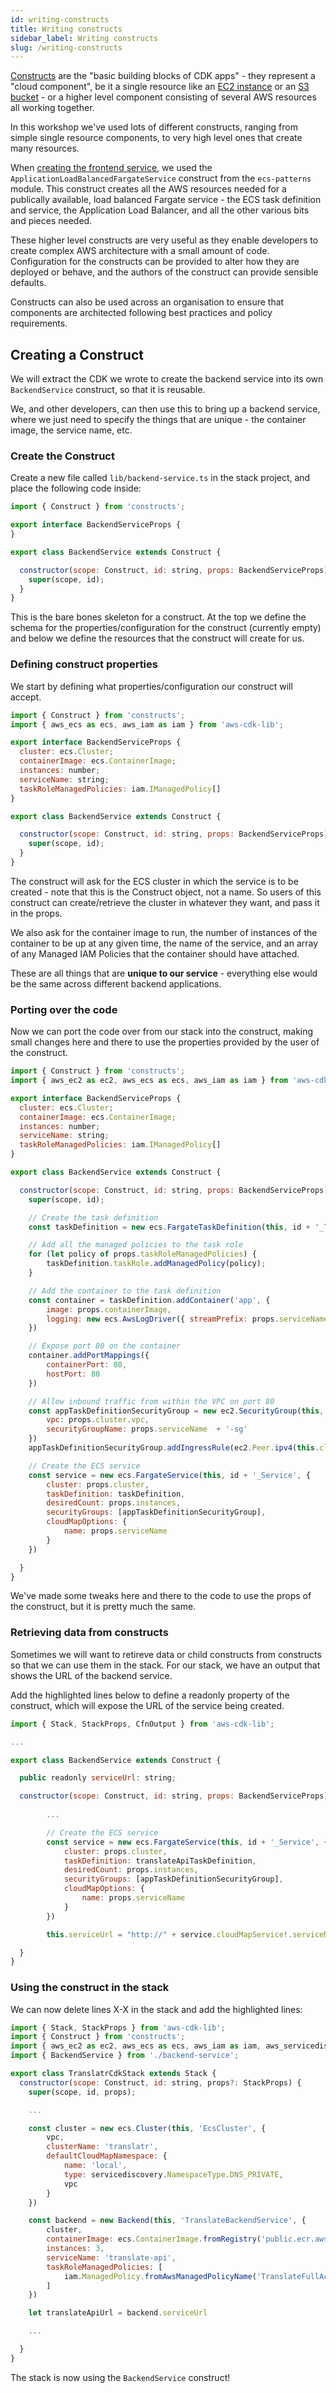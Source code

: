 ```yaml
---
id: writing-constructs
title: Writing constructs
sidebar_label: Writing constructs
slug: /writing-constructs
---
```



[Constructs](https://docs.aws.amazon.com/cdk/latest/guide/constructs.html) are the "basic building blocks of CDK apps" - they represent a "cloud component", be it a single resource like an [EC2 instance](https://docs.aws.amazon.com/cdk/api/latest/docs/@aws-cdk_aws-ec2.Instance.html) or an [S3 bucket](https://docs.aws.amazon.com/cdk/api/latest/docs/@aws-cdk_aws-s3.Bucket.html) - or a higher level component consisting of several AWS resources all working together.

In this workshop we've used lots of different constructs, ranging from simple single resource components, to very high level ones that create many resources.

When [creating the frontend service](frontend-service.md), we used the `ApplicationLoadBalancedFargateService` construct from the `ecs-patterns` module. This construct creates all the AWS resources needed for a publically available, load balanced Fargate service - the ECS task definition and service, the Application Load Balancer, and all the other various bits and pieces needed.

These higher level constructs are very useful as they enable developers to create complex AWS architecture with a small amount of code. Configuration for the constructs can be provided to alter how they are deployed or behave, and the authors of the construct can provide sensible defaults.

Constructs can also be used across an organisation to ensure that components are architected following best practices and policy requirements.

## Creating a Construct

We will extract the CDK we wrote to create the backend service into its own `BackendService` construct, so that it is reusable.

We, and other developers, can then use this to bring up a backend service, where we just need to specify the things that are unique - the container image, the service name, etc.

### Create the Construct

Create a new file called `lib/backend-service.ts` in the stack project, and place the following code inside:

```javascript title="lib/backend-service.ts"
import { Construct } from 'constructs';

export interface BackendServiceProps {
}

export class BackendService extends Construct {

  constructor(scope: Construct, id: string, props: BackendServiceProps) {
    super(scope, id);
  }
}
```

This is the bare bones skeleton for a construct. At the top we define the schema for the properties/configuration for the construct (currently empty) and below we define the resources that the construct will create for us.

### Defining construct properties


We start by defining what properties/configuration our construct will accept.




```javascript title="lib/backend-service.ts"{2,5-9}
import { Construct } from 'constructs';
import { aws_ecs as ecs, aws_iam as iam } from 'aws-cdk-lib';

export interface BackendServiceProps {
  cluster: ecs.Cluster;
  containerImage: ecs.ContainerImage;
  instances: number;
  serviceName: string;
  taskRoleManagedPolicies: iam.IManagedPolicy[]
}

export class BackendService extends Construct {

  constructor(scope: Construct, id: string, props: BackendServiceProps) {
    super(scope, id);
  }
}
```

The construct will ask for the ECS cluster in which the service is to be created - note that this is the Construct object, not a name. So users of this construct can create/retrieve the cluster in whatever they want, and pass it in the props.

We also ask for the container image to run, the number of instances of the container to be up at any given time, the name of the service, and an array of any Managed IAM Policies that the container should have attached.

These are all things that are **unique to our service** - everything else would be the same across different backend applications.


### Porting over the code


Now we can port the code over from our stack into the construct, making small changes here and there to use the properties provided by the user of the construct.

```javascript title="lib/backend-service.ts"{17-53}
import { Construct } from 'constructs';
import { aws_ec2 as ec2, aws_ecs as ecs, aws_iam as iam } from 'aws-cdk-lib';

export interface BackendServiceProps {
  cluster: ecs.Cluster;
  containerImage: ecs.ContainerImage;
  instances: number;
  serviceName: string;
  taskRoleManagedPolicies: iam.IManagedPolicy[]
}

export class BackendService extends Construct {

  constructor(scope: Construct, id: string, props: BackendServiceProps) {
    super(scope, id);

    // Create the task definition
    const taskDefinition = new ecs.FargateTaskDefinition(this, id + '_TaskDefinition');

    // Add all the managed policies to the task role
    for (let policy of props.taskRoleManagedPolicies) {
        taskDefinition.taskRole.addManagedPolicy(policy);
    }

    // Add the container to the task definition
    const container = taskDefinition.addContainer('app', {
        image: props.containerImage,
        logging: new ecs.AwsLogDriver({ streamPrefix: props.serviceName })
    })

    // Expose port 80 on the container
    container.addPortMappings({
        containerPort: 80,
        hostPort: 80
    })

    // Allow inbound traffic from within the VPC on port 80
    const appTaskDefinitionSecurityGroup = new ec2.SecurityGroup(this, id + '_ServiceSecurityGroup', {
        vpc: props.cluster.vpc,
        securityGroupName: props.serviceName  + '-sg'
    })
    appTaskDefinitionSecurityGroup.addIngressRule(ec2.Peer.ipv4(this.cluster.vpc.vpcCidrBlock), ec2.Port.tcp(80));

    // Create the ECS service
    const service = new ecs.FargateService(this, id + '_Service', {
        cluster: props.cluster,
        taskDefinition: taskDefinition,
        desiredCount: props.instances,
        securityGroups: [appTaskDefinitionSecurityGroup],
        cloudMapOptions: {
            name: props.serviceName
        }
    })

  }
}
```

We've made some tweaks here and there to the code to use the props of the construct, but it is pretty much the same.


### Retrieving data from constructs

Sometimes we will want to retireve data or child constructs from constructs so that we can use them in the stack. For our stack, we have an output that shows the URL of the backend service. 

Add the highlighted lines below to define a readonly property of the construct, which will expose the URL of the service being created.

```javascript title="lib/backend-service.ts"{7,24}
import { Stack, StackProps, CfnOutput } from 'aws-cdk-lib';

...

export class BackendService extends Construct {

  public readonly serviceUrl: string;

  constructor(scope: Construct, id: string, props: BackendServiceProps) {
    
        ...

        // Create the ECS service
        const service = new ecs.FargateService(this, id + '_Service', {
            cluster: props.cluster,
            taskDefinition: translateApiTaskDefinition,
            desiredCount: props.instances,
            securityGroups: [appTaskDefinitionSecurityGroup],
            cloudMapOptions: {
                name: props.serviceName
            }
        })

        this.serviceUrl = "http://" + service.cloudMapService!.serviceName + "." + service.cloudMapService!.namespace.namespaceName;

  }
}
```

### Using the construct in the stack

We can now delete lines X-X in the stack and add the highlighted lines:

```javascript title="lib/translatr-cdk-stack.ts" {4,22-32}
import { Stack, StackProps } from 'aws-cdk-lib';
import { Construct } from 'constructs';
import { aws_ec2 as ec2, aws_ecs as ecs, aws_iam as iam, aws_servicediscovery as servicediscovery } from 'aws-cdk-lib';
import { BackendService } from './backend-service';

export class TranslatrCdkStack extends Stack {
  constructor(scope: Construct, id: string, props?: StackProps) {
    super(scope, id, props);

    ...

    const cluster = new ecs.Cluster(this, 'EcsCluster', {
        vpc,
        clusterName: 'translatr',
        defaultCloudMapNamespace: {
            name: 'local',
            type: servicediscovery.NamespaceType.DNS_PRIVATE,
            vpc
        }
    })

    const backend = new Backend(this, 'TranslateBackendService', {
        cluster,
        containerImage: ecs.ContainerImage.fromRegistry('public.ecr.aws/f0u6x9s9/ecs-microservices-translate-api'),
        instances: 3,
        serviceName: 'translate-api',
        taskRoleManagedPolicies: [
            iam.ManagedPolicy.fromAwsManagedPolicyName('TranslateFullAccess')
        ]
    })

    let translateApiUrl = backend.serviceUrl

    ...

  }
}
```

The stack is now using the `BackendService` construct!